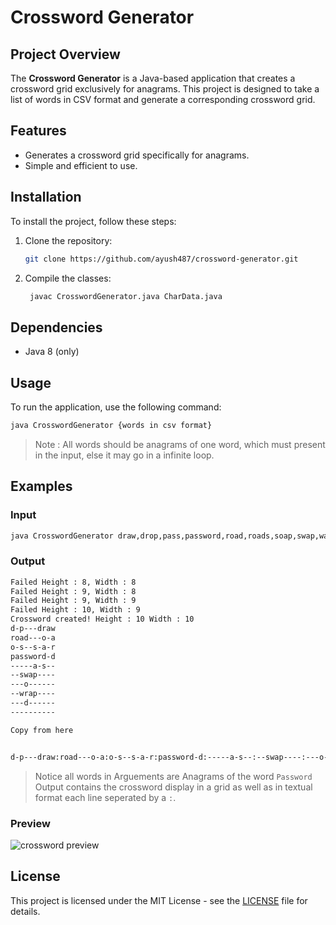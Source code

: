 # Crossword Generator

## Project Overview

The **Crossword Generator** is a Java-based application that creates a crossword grid exclusively for anagrams. This project is designed to take a list of words in CSV format and generate a corresponding crossword grid.

## Features

- Generates a crossword grid specifically for anagrams.
- Simple and efficient to use.

## Installation

To install the project, follow these steps:

1. Clone the repository:
   ```sh
   git clone https://github.com/ayush487/crossword-generator.git
   ```
2. Compile the classes:
   ```sh
    javac CrosswordGenerator.java CharData.java
   ```

## Dependencies
- Java 8 (only)

## Usage

To run the application, use the following command:
  ```sh
  java CrosswordGenerator {words in csv format}
  ```

> Note : All words should be anagrams of one word, which must present in the input, else it may go in a infinite loop.

## Examples

### Input
```sh
java CrosswordGenerator draw,drop,pass,password,road,roads,soap,swap,ward,word,wrap
```

### Output
```sh
Failed Height : 8, Width : 8                                                                                  
Failed Height : 9, Width : 8
Failed Height : 9, Width : 9
Failed Height : 10, Width : 9
Crossword created! Height : 10 Width : 10
d-p---draw
road---o-a
o-s--s-a-r
password-d
-----a-s--
--swap----
---o------
--wrap----
---d------
----------

Copy from here


d-p---draw:road---o-a:o-s--s-a-r:password-d:-----a-s--:--swap----:---o------:--wrap----:---d------:----------
```

> Notice all words in Arguements are Anagrams of the word `Password`
> Output contains the crossword display in a grid as well as in textual format each line seperated by a `:`.

### Preview

![crossword preview](https://cdn.discordapp.com/attachments/1099951887454851113/1342386418034675733/image.png?ex=67b97246&is=67b820c6&hm=ffa0611274731a567b1e9ce7a750ccc0bd7e1ff3d7c1f4f97333dd622b2dc5f3&)

## License

This project is licensed under the MIT License - see the [LICENSE](https://github.com/ayush487/crossword-generator/blob/main/LICENSE) file for details.
